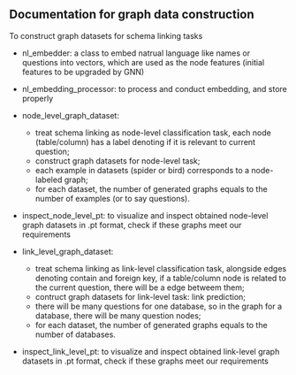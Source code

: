 ## Documentation for graph data construction

To construct graph datasets for schema linking tasks

* nl_embedder: a class to embed natrual language like names or questions into vectors, which are used as the node features (initial features to be upgraded by GNN)
* nl_embedding_processor: to process and conduct embedding, and store properly
* node_level_graph_dataset:

  * treat schema linking as node-level classification task, each node (table/column) has a label denoting if it is relevant to current question;
  * construct graph datasets for node-level task;
  * each example in datasets (spider or bird) corresponds to a node-labeled graph;
  * for each dataset, the number of generated graphs equals to the number of examples (or to say questions).
* inspect_node_level_pt: to visualize and inspect obtained node-level graph datasets in .pt format, check if these graphs meet our requirements
* link_level_graph_dataset:

  * treat schema linking as link-level classification task, alongside edges denoting contain and foreign key, if a table/column node is related to the current question, there will be a edge betweem them;
  * contruct graph datasets for link-level task: link prediction;
  * there will be many questions for one database, so in the graph for a database, there will be many question nodes;
  * for each dataset, the number of generated graphs equals to the number of databases.
* inspect_link_level_pt: to visualize and inspect obtained link-level graph datasets in .pt format, check if these graphs meet our requirements
